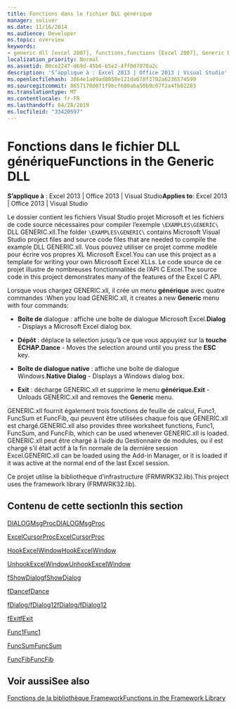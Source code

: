 ```yaml
---
title: Fonctions dans le fichier DLL générique
manager: soliver
ms.date: 11/16/2014
ms.audience: Developer
ms.topic: overview
keywords:
- generic dll [excel 2007], functions,functions [Excel 2007], Generic DLL
localization_priority: Normal
ms.assetid: 80ce2247-d69d-45b0-b5e2-4ff0d7078a2c
description: 'S’applique à : Excel 2013 | Office 2013 | Visual Studio'
ms.openlocfilehash: 3064e1a09ad8850e121da678f3702a6236574599
ms.sourcegitcommit: 8657170d071f9bcf680aba50b9c07f2a4fb82283
ms.translationtype: MT
ms.contentlocale: fr-FR
ms.lasthandoff: 04/28/2019
ms.locfileid: "33420597"
---
```

# <a name="functions-in-the-generic-dll"></a><span data-ttu-id="8d086-104">Fonctions dans le fichier DLL générique</span><span class="sxs-lookup"><span data-stu-id="8d086-104">Functions in the Generic DLL</span></span>

 <span data-ttu-id="8d086-105">**S’applique à** : Excel 2013 | Office 2013 | Visual Studio</span><span class="sxs-lookup"><span data-stu-id="8d086-105">**Applies to**: Excel 2013 | Office 2013 | Visual Studio</span></span> 
  
<span data-ttu-id="8d086-106">Le dossier contient les fichiers Visual Studio projet Microsoft et les fichiers de code source nécessaires pour compiler l’exemple  `\EXAMPLES\GENERIC\` DLL GENERIC.xll.</span><span class="sxs-lookup"><span data-stu-id="8d086-106">The folder  `\EXAMPLES\GENERIC\` contains Microsoft Visual Studio project files and source code files that are needed to compile the example DLL GENERIC.xll.</span></span> <span data-ttu-id="8d086-107">Vous pouvez utiliser ce projet comme modèle pour écrire vos propres XL Microsoft Excel.</span><span class="sxs-lookup"><span data-stu-id="8d086-107">You can use this project as a template for writing your own Microsoft Excel XLLs.</span></span> <span data-ttu-id="8d086-108">Le code source de ce projet illustre de nombreuses fonctionnalités de l’API C Excel.</span><span class="sxs-lookup"><span data-stu-id="8d086-108">The source code in this project demonstrates many of the features of the Excel C API.</span></span> 
  
<span data-ttu-id="8d086-109">Lorsque vous chargez GENERIC.xll, il crée un menu **générique** avec quatre commandes :</span><span class="sxs-lookup"><span data-stu-id="8d086-109">When you load GENERIC.xll, it creates a new **Generic** menu with four commands:</span></span> 
  
- <span data-ttu-id="8d086-110">**Boîte de** dialogue : affiche une boîte de dialogue Microsoft Excel.</span><span class="sxs-lookup"><span data-stu-id="8d086-110">**Dialog** - Displays a Microsoft Excel dialog box.</span></span> 
    
- <span data-ttu-id="8d086-111">**Dépôt** : déplace la sélection jusqu’à ce que vous appuyiez sur la **touche ÉCHAP.**</span><span class="sxs-lookup"><span data-stu-id="8d086-111">**Dance** - Moves the selection around until you press the **ESC** key.</span></span> 
    
- <span data-ttu-id="8d086-112">**Boîte de dialogue native** : affiche une boîte de dialogue Windows.</span><span class="sxs-lookup"><span data-stu-id="8d086-112">**Native Dialog** - Displays a Windows dialog box.</span></span> 
    
- <span data-ttu-id="8d086-113">**Exit** : décharge GENERIC.xll et supprime le menu **générique.**</span><span class="sxs-lookup"><span data-stu-id="8d086-113">**Exit** - Unloads GENERIC.xll and removes the **Generic** menu.</span></span> 
    
<span data-ttu-id="8d086-114">GENERIC.xll fournit également trois fonctions de feuille de calcul, Func1, FuncSum et FuncFib, qui peuvent être utilisées chaque fois que GENERIC.xll est chargé.</span><span class="sxs-lookup"><span data-stu-id="8d086-114">GENERIC.xll also provides three worksheet functions, Func1, FuncSum, and FuncFib, which can be used whenever GENERIC.xll is loaded.</span></span> <span data-ttu-id="8d086-115">GENERIC.xll peut être chargé à l’aide du Gestionnaire de modules, ou il est chargé s’il était actif à la fin normale de la dernière session Excel.</span><span class="sxs-lookup"><span data-stu-id="8d086-115">GENERIC.xll can be loaded using the Add-in Manager, or it is loaded if it was active at the normal end of the last Excel session.</span></span>
  
<span data-ttu-id="8d086-116">Ce projet utilise la bibliothèque d’infrastructure (FRMWRK32.lib).</span><span class="sxs-lookup"><span data-stu-id="8d086-116">This project uses the framework library (FRMWRK32.lib).</span></span>
  
## <a name="in-this-section"></a><span data-ttu-id="8d086-117">Contenu de cette section</span><span class="sxs-lookup"><span data-stu-id="8d086-117">In this section</span></span>

[<span data-ttu-id="8d086-118">DIALOGMsgProc</span><span class="sxs-lookup"><span data-stu-id="8d086-118">DIALOGMsgProc</span></span>](dialogmsgproc.md)
  
[<span data-ttu-id="8d086-119">ExcelCursorProc</span><span class="sxs-lookup"><span data-stu-id="8d086-119">ExcelCursorProc</span></span>](excelcursorproc.md)
  
[<span data-ttu-id="8d086-120">HookExcelWindow</span><span class="sxs-lookup"><span data-stu-id="8d086-120">HookExcelWindow</span></span>](hookexcelwindow.md)
  
[<span data-ttu-id="8d086-121">UnhookExcelWindow</span><span class="sxs-lookup"><span data-stu-id="8d086-121">UnhookExcelWindow</span></span>](unhookexcelwindow.md)
  
[<span data-ttu-id="8d086-122">fShowDialog</span><span class="sxs-lookup"><span data-stu-id="8d086-122">fShowDialog</span></span>](fshowdialog.md)
  
[<span data-ttu-id="8d086-123">fDance</span><span class="sxs-lookup"><span data-stu-id="8d086-123">fDance</span></span>](fdance.md)
  
[<span data-ttu-id="8d086-124">fDialog/fDialog12</span><span class="sxs-lookup"><span data-stu-id="8d086-124">fDialog/fDialog12</span></span>](fdialog-fdialog12.md)
  
[<span data-ttu-id="8d086-125">fExit</span><span class="sxs-lookup"><span data-stu-id="8d086-125">fExit</span></span>](fexit.md)
  
[<span data-ttu-id="8d086-126">Func1</span><span class="sxs-lookup"><span data-stu-id="8d086-126">Func1</span></span>](func1.md)
  
[<span data-ttu-id="8d086-127">FuncSum</span><span class="sxs-lookup"><span data-stu-id="8d086-127">FuncSum</span></span>](funcsum.md)
  
[<span data-ttu-id="8d086-128">FuncFib</span><span class="sxs-lookup"><span data-stu-id="8d086-128">FuncFib</span></span>](funcfib.md)
  
## <a name="see-also"></a><span data-ttu-id="8d086-129">Voir aussi</span><span class="sxs-lookup"><span data-stu-id="8d086-129">See also</span></span>



[<span data-ttu-id="8d086-130">Fonctions de la bibliothèque Framework</span><span class="sxs-lookup"><span data-stu-id="8d086-130">Functions in the Framework Library</span></span>](functions-in-the-framework-library.md)


